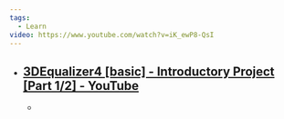 ```yaml
---
tags:
  - Learn
video: https://www.youtube.com/watch?v=iK_ewP8-QsI
---
```

- ## [3DEqualizer4 [basic] - Introductory Project [Part 1/2] - YouTube](https://www.youtube.com/watch?v=iK_ewP8-QsI)
	- 

